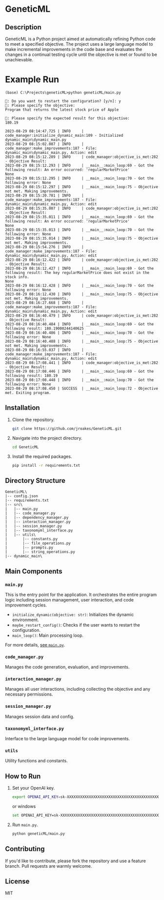 # GeneticML

## Description

GeneticML is a Python project aimed at automatically refining Python code to meet a specified objective. The project uses a large language model to make incremental improvements in the code base and evaluates the changes in a continual testing cycle until the objective is met or found to be unachievable.

# Example Run

```
(base) C:\Projects\geneticML>python geneticML/main.py

🤖: Do you want to restart the configuration? [y/n]: y
🤖: Please specify the objective:
Program that returns the latest stock price of Apple

🤖: Please specify the expected result for this objective:
180.19

2023-08-29 08:14:47.725 | INFO     | code_manager:initialize_dynamic_main:109 - Initialized dynamic_main\dynamic_main.py
2023-08-29 08:15:02.087 | INFO     | code_manager:make_improvements:187 - File: dynamic_main\dynamic_main.py, Action: edit
2023-08-29 08:15:12.289 | INFO     | code_manager:objective_is_met:282 - Objective Result:
2023-08-29 08:15:12.293 | INFO     | __main__:main_loop:69 - Got the following result: An error occurred: 'regularMarketPrice'
None
2023-08-29 08:15:12.295 | INFO     | __main__:main_loop:70 - Got the following error: None
2023-08-29 08:15:12.297 | INFO     | __main__:main_loop:75 - Objective not met. Making improvements.
2023-08-29 08:15:20.781 | INFO     | code_manager:make_improvements:187 - File: dynamic_main\dynamic_main.py, Action: edit
2023-08-29 08:15:35.007 | INFO     | code_manager:objective_is_met:282 - Objective Result:
2023-08-29 08:15:35.011 | INFO     | __main__:main_loop:69 - Got the following result: An error occurred: 'regularMarketPrice'
None
2023-08-29 08:15:35.013 | INFO     | __main__:main_loop:70 - Got the following error: None
2023-08-29 08:15:35.014 | INFO     | __main__:main_loop:75 - Objective not met. Making improvements.
2023-08-29 08:15:54.276 | INFO     | code_manager:make_improvements:187 - File: dynamic_main\dynamic_main.py, Action: edit
2023-08-29 08:16:12.422 | INFO     | code_manager:objective_is_met:282 - Objective Result:
2023-08-29 08:16:12.427 | INFO     | __main__:main_loop:69 - Got the following result: The key regularMarketPrice does not exist in the stock info.
None
2023-08-29 08:16:12.428 | INFO     | __main__:main_loop:70 - Got the following error: None
2023-08-29 08:16:12.430 | INFO     | __main__:main_loop:75 - Objective not met. Making improvements.
2023-08-29 08:16:27.668 | INFO     | code_manager:make_improvements:187 - File: dynamic_main\dynamic_main.py, Action: edit
2023-08-29 08:16:40.479 | INFO     | code_manager:objective_is_met:282 - Objective Result:
2023-08-29 08:16:40.484 | INFO     | __main__:main_loop:69 - Got the following result: 180.19000244140625
2023-08-29 08:16:40.486 | INFO     | __main__:main_loop:70 - Got the following error: None
2023-08-29 08:16:40.488 | INFO     | __main__:main_loop:75 - Objective not met. Making improvements.
2023-08-29 08:16:55.037 | INFO     | code_manager:make_improvements:187 - File: dynamic_main\dynamic_main.py, Action: edit
2023-08-29 08:17:08.441 | INFO     | code_manager:objective_is_met:282 - Objective Result:
2023-08-29 08:17:08.446 | INFO     | __main__:main_loop:69 - Got the following result: 180.19
2023-08-29 08:17:08.448 | INFO     | __main__:main_loop:70 - Got the following error: None
2023-08-29 08:17:08.450 | SUCCESS  | __main__:main_loop:72 - Objective met. Exiting program.
```


## Installation

1. Clone the repository.
    ```bash
    git clone https://github.com/jroakes/GeneticML.git
    ```

2. Navigate into the project directory.
    ```bash
    cd GeneticML
    ```

3. Install the required packages.
    ```bash
    pip install -r requirements.txt
    ```

## Directory Structure

```
GeneticML\
|-- config.json
|-- requirements.txt
|-- src\
|   |-- main.py
|   |-- code_manager.py
|   |-- dependency_manager.py
|   |-- interaction_manager.py
|   |-- session_manager.py
|   |-- taxonomyml_interface.py
|   |-- utils\
|       |-- constants.py
|       |-- file_operations.py
|       |-- prompts.py
|       |-- string_operations.py
|-- dynamic_main\
```

## Main Components

### `main.py`

This is the entry point for the application. It orchestrates the entire program logic including session management, user interaction, and code improvement cycles.

- `initialize_dynamic(objective: str)`: Initializes the dynamic environment.
- `maybe_restart_config()`: Checks if the user wants to restart the configuration.
- `main_loop()`: Main processing loop.

For more details, [see `main.py`](./src/main.py).

### `code_manager.py`

Manages the code generation, evaluation, and improvements.

### `interaction_manager.py`

Manages all user interactions, including collecting the objective and any necessary permissions.

### `session_manager.py`

Manages session data and config.

### `taxonomyml_interface.py`

Interface to the large language model for code improvements.

### `utils`

Utility functions and constants.

## How to Run

1. Set your OpenAI key.
    ```bash
    export OPENAI_API_KEY=sk-XXXXXXXXXXXXXXXXXXXXXXXXXXXXXXXXXXXXXXXXXXXXXXXXXXXXXXXXXXX
    ```
    or windows
    ```bash
    set OPENAI_API_KEY=sk-XXXXXXXXXXXXXXXXXXXXXXXXXXXXXXXXXXXXXXXXXXXXXXXXXXXXXXXXXXX
    ```

2. Run `main.py`.
    ```bash
    python geneticML/main.py
    ```

## Contributing

If you'd like to contribute, please fork the repository and use a feature branch. Pull requests are warmly welcome.

## License

MIT
